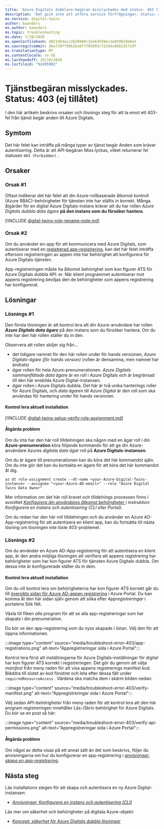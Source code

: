 ```yaml
---
title: 'Azure Digitals dubblare-begäran misslyckades med status: 403 (tillåts inte)'
description: 'Det gick inte att utföra service förfrågningar. Status: 403 (ej tillåtet) på Azure Digital-dubbla.'
ms.service: digital-twins
author: baanders
ms.author: baanders
ms.topic: troubleshooting
ms.date: 7/20/2020
ms.openlocfilehash: d821d6dacc2620988c32e63439ec2e039819e0a5
ms.sourcegitcommit: d6a739ff99b2ba9f7705993cf23d4c668235719f
ms.translationtype: MT
ms.contentlocale: sv-SE
ms.lasthandoff: 10/24/2020
ms.locfileid: "92495902"
---
```

# <a name="service-request-failed-status-403-forbidden"></a>Tjänstbegäran misslyckades. Status: 403 (ej tillåtet)

I den här artikeln beskrivs orsaker och lösnings steg för att ta emot ett 403-fel från tjänst begär anden till Azure Digitals. 

## <a name="symptoms"></a>Symtom

Det här felet kan inträffa på många typer av tjänst begär Anden som kräver autentisering. Detta är att API-begäran Miss lyckas, vilket returnerar fel statusen `403 (Forbidden)` .

## <a name="causes"></a>Orsaker

### <a name="cause-1"></a>Orsak #1

Oftast indikerar det här felet att din Azure-rollbaserade åtkomst kontroll (Azure RBAC)-behörigheter för tjänsten inte har ställts in korrekt. Många åtgärder för en digital Azure Digitals-instans kräver att du har rollen *Azure Digitals dubbla data ägare* **på den instans som du försöker hantera**. 

[!INCLUDE [digital-twins-role-rename-note.md](../../includes/digital-twins-role-rename-note.md)]

### <a name="cause-2"></a>Orsak #2

Om du använder en-app för att kommunicera med Azure Digitals, som autentiserar med en [registrerad app-registrering](how-to-create-app-registration.md), kan det här felet inträffa eftersom registreringen av appen inte har behörighet att konfigurera för Azure Digitals-tjänsten.

App-registreringen måste ha åtkomst behörighet som kon figurer ATS för Azure Digitals dubbla API: er. När klient programmet autentiserar mot appens registrering beviljas den de behörigheter som appens registrering har konfigurerat.

## <a name="solutions"></a>Lösningar

### <a name="solution-1"></a>Lösnings #1

Den första lösningen är att kontrol lera att din Azure-användare har rollen _**Azure Digitals data ägare**_ på den instans som du försöker hantera. Om du inte har den här rollen ställer du in den.

Observera att rollen skiljer sig från...
* det tidigare namnet för den här rollen under för hands versionen, *Azure Digitals-ägare (för hands version)* (rollen är densamma, men namnet har ändrats)
* *ägar* rollen för hela Azure-prenumerationen. *Azure Digitals sammanflätade data ägare* är en roll i Azure Digitals och är begränsad till den här enskilda Azure Digital-instansen.
* *ägar* rollen i Azure Digitals dubbla. Det här är två unika hanterings roller för Azure Digitals, och *data ägaren till Azure Digital* är den roll som ska användas för hantering under för hands versionen.

#### <a name="check-current-setup"></a>Kontrol lera aktuell installation

[!INCLUDE [digital-twins-setup-verify-role-assignment.md](../../includes/digital-twins-setup-verify-role-assignment.md)]

#### <a name="fix-issues"></a>Åtgärda problem 

Om du inte har den här roll tilldelningen ska någon med en ägar roll i din **Azure-prenumeration** köra följande kommando för att ge din Azure-användare Azures *digitala data ägar* roll på **Azure Digitals-instansen**. 

Om du är ägare till prenumerationen kan du köra det här kommandot själv. Om du inte gör det kan du kontakta en ägare för att köra det här kommandot åt dig.

```azurecli-interactive
az dt role-assignment create --dt-name <your-Azure-Digital-Twins-instance> --assignee "<your-Azure-AD-email>" --role "Azure Digital Twins Data Owner"
```

Mer information om det här roll kravet och tilldelnings processen finns i avsnittet [ *Konfigurera din användares åtkomst behörigheter* ](how-to-set-up-instance-CLI.md#set-up-user-access-permissions) i *instruktion: Konfigurera en instans och autentisering (CLI eller Portal)*.

Om du redan har den här roll tilldelningen *och* du använder en Azure AD-App-registrering för att autentisera en klient app, kan du fortsätta till nästa lösning om lösningen inte löste 403-problemet.

### <a name="solution-2"></a>Lösnings #2

Om du använder en Azure AD-App-registrering för att autentisera en klient app, är den andra möjliga lösningen att verifiera att appens registrering har behörigheter som har kon figurer ATS för tjänsten Azure Digitals dubbla. Om dessa inte är konfigurerade ställer du in dem.

#### <a name="check-current-setup"></a>Kontrol lera aktuell installation

Om du vill kontrol lera om behörigheterna har kon figurer ATS korrekt går du till [översikts sidan för Azure AD-appen registrering](https://portal.azure.com/#blade/Microsoft_AAD_IAM/ActiveDirectoryMenuBlade/RegisteredApps) i Azure Portal. Du kan komma åt den här sidan själv genom att söka efter *Appregistreringar* i portalens Sök fält.

Växla till fliken *alla program* för att se alla app-registreringar som har skapats i din prenumeration.

Du bör se den app-registrering som du nyss skapade i listan. Välj den för att öppna informationen.

:::image type="content" source="media/troubleshoot-error-403/app-registrations.png" alt-text="Appregistreringar sida i Azure Portal":::

Kontrol lera först att inställningarna för Azure Digitals-inställningar för digital har kon figurer ATS korrekt i registreringen. Det gör du genom att välja *manifest* från meny raden för att visa appens registrerings manifest kod. Bläddra till slutet av kod fönstret och leta efter dessa fält under `requiredResourceAccess` . Värdena ska matcha dem i skärm bilden nedan:

:::image type="content" source="media/troubleshoot-error-403/verify-manifest.png" alt-text="Appregistreringar sida i Azure Portal":::

Välj sedan *API-behörigheter* från meny raden för att kontrol lera att den här program registreringen innehåller Läs-/Skriv behörighet för Azure Digitals. Du bör se en post så här:

:::image type="content" source="media/troubleshoot-error-403/verify-api-permissions.png" alt-text="Appregistreringar sida i Azure Portal":::

#### <a name="fix-issues"></a>Åtgärda problem

Om något av detta visas på ett annat sätt än det som beskrivs, följer du anvisningarna om hur du konfigurerar en app-registrering i [*anvisningar: skapa en app-registrering*](how-to-create-app-registration.md).

## <a name="next-steps"></a>Nästa steg

Läs installations stegen för att skapa och autentisera en ny Azure Digital-instansen:
* [*Anvisningar: Konfigurera en instans och autentisering (CLI)*](how-to-set-up-instance-cli.md)

Läs mer om säkerhet och behörigheter på digitala Azure-objekt:
* [*Koncept: säkerhet för Azure Digitals dubbla lösningar*](concepts-security.md)
